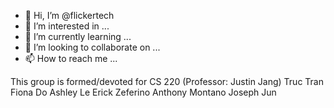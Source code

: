 - 👋 Hi, I’m @flickertech
- 👀 I’m interested in ...
- 🌱 I’m currently learning ...
- 💞️ I’m looking to collaborate on ...
- 📫 How to reach me ...

<!---
flickertech/flickertech is a ✨ special ✨ repository because its `README.md` (this file) appears on your GitHub profile.
You can click the Preview link to take a look at your changes.
--->
This group is formed/devoted for CS 220 (Professor: Justin Jang)
Truc Tran
Fiona Do
Ashley Le
Erick Zeferino
Anthony Montano
Joseph Jun


